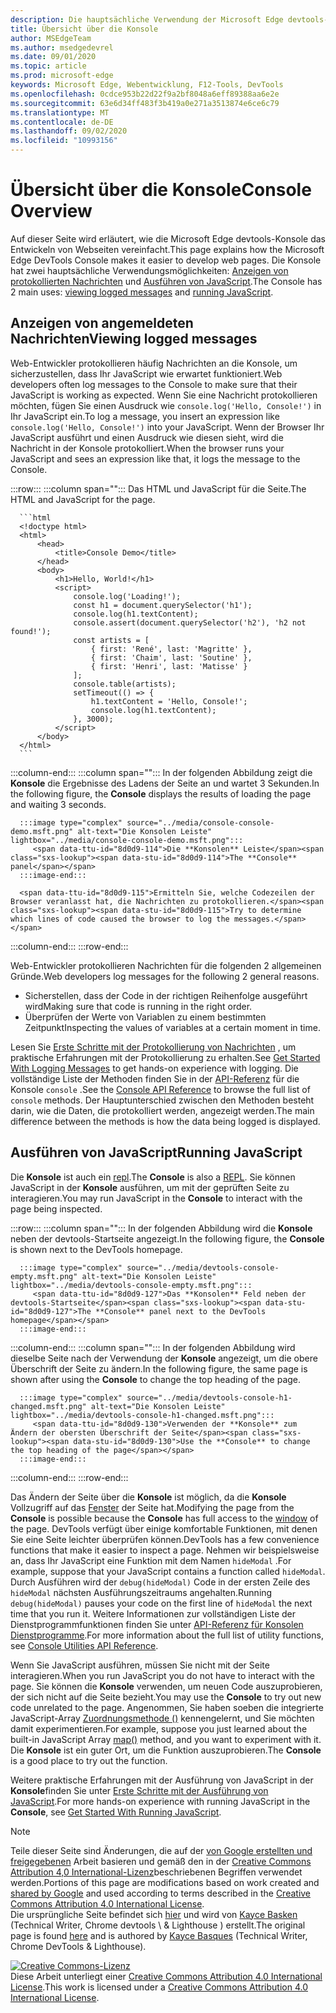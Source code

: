 ```yaml
---
description: Die hauptsächliche Verwendung der Microsoft Edge devtools-Konsole sind das Protokollieren von Nachrichten und das Ausführen von JavaScript.
title: Übersicht über die Konsole
author: MSEdgeTeam
ms.author: msedgedevrel
ms.date: 09/01/2020
ms.topic: article
ms.prod: microsoft-edge
keywords: Microsoft Edge, Webentwicklung, F12-Tools, DevTools
ms.openlocfilehash: 0cdce953b22d22f9a2bf8048a6eff89388aa6e2e
ms.sourcegitcommit: 63e6d34ff483f3b419a0e271a3513874e6ce6c79
ms.translationtype: MT
ms.contentlocale: de-DE
ms.lasthandoff: 09/02/2020
ms.locfileid: "10993156"
---
```

<!-- Copyright Kayce Basques 

   Licensed under the Apache License, Version 2.0 (the "License");
   you may not use this file except in compliance with the License.
   You may obtain a copy of the License at

       https://www.apache.org/licenses/LICENSE-2.0

   Unless required by applicable law or agreed to in writing, software
   distributed under the License is distributed on an "AS IS" BASIS,
   WITHOUT WARRANTIES OR CONDITIONS OF ANY KIND, either express or implied.
   See the License for the specific language governing permissions and
   limitations under the License.  -->





# <span data-ttu-id="8d0d9-104">Übersicht über die Konsole</span><span class="sxs-lookup"><span data-stu-id="8d0d9-104">Console Overview</span></span>   

  

<span data-ttu-id="8d0d9-105">Auf dieser Seite wird erläutert, wie die Microsoft Edge devtools-Konsole das Entwickeln von Webseiten vereinfacht.</span><span class="sxs-lookup"><span data-stu-id="8d0d9-105">This page explains how the Microsoft Edge DevTools Console makes it easier to develop web pages.</span></span>  <span data-ttu-id="8d0d9-106">Die Konsole hat zwei hauptsächliche Verwendungsmöglichkeiten: [Anzeigen von protokollierten Nachrichten](#viewing-logged-messages) und [Ausführen von JavaScript](#running-javascript).</span><span class="sxs-lookup"><span data-stu-id="8d0d9-106">The Console has 2 main uses: [viewing logged messages](#viewing-logged-messages) and [running JavaScript](#running-javascript).</span></span>  

## <span data-ttu-id="8d0d9-107">Anzeigen von angemeldeten Nachrichten</span><span class="sxs-lookup"><span data-stu-id="8d0d9-107">Viewing logged messages</span></span>   

<span data-ttu-id="8d0d9-108">Web-Entwickler protokollieren häufig Nachrichten an die Konsole, um sicherzustellen, dass Ihr JavaScript wie erwartet funktioniert.</span><span class="sxs-lookup"><span data-stu-id="8d0d9-108">Web developers often log messages to the Console to make sure that their JavaScript is working as expected.</span></span>  <span data-ttu-id="8d0d9-109">Wenn Sie eine Nachricht protokollieren möchten, fügen Sie einen Ausdruck wie `console.log('Hello, Console!')` in Ihr JavaScript ein.</span><span class="sxs-lookup"><span data-stu-id="8d0d9-109">To log a message, you insert an expression like `console.log('Hello, Console!')` into your JavaScript.</span></span>  <span data-ttu-id="8d0d9-110">Wenn der Browser Ihr JavaScript ausführt und einen Ausdruck wie diesen sieht, wird die Nachricht in der Konsole protokolliert.</span><span class="sxs-lookup"><span data-stu-id="8d0d9-110">When the browser runs your JavaScript and sees an expression like that, it logs the message to the Console.</span></span>  

:::row:::
   :::column span="":::
      <span data-ttu-id="8d0d9-111">Das HTML und JavaScript für die Seite.</span><span class="sxs-lookup"><span data-stu-id="8d0d9-111">The HTML and JavaScript for the page.</span></span>  
      
      ```html
      <!doctype html>
      <html>
          <head>
              <title>Console Demo</title>
          </head>
          <body>
              <h1>Hello, World!</h1>
              <script>
                  console.log('Loading!');
                  const h1 = document.querySelector('h1');
                  console.log(h1.textContent);
                  console.assert(document.querySelector('h2'), 'h2 not found!');
                  const artists = [
                      { first: 'René', last: 'Magritte' },
                      { first: 'Chaim', last: 'Soutine' },
                      { first: 'Henri', last: 'Matisse' }
                  ];
                  console.table(artists);
                  setTimeout(() => {
                      h1.textContent = 'Hello, Console!';
                      console.log(h1.textContent);
                  }, 3000);
              </script>
          </body>
      </html>
      ```  
   :::column-end:::
   :::column span="":::
      <span data-ttu-id="8d0d9-112">In der folgenden Abbildung zeigt die **Konsole** die Ergebnisse des Ladens der Seite an und wartet 3 Sekunden.</span><span class="sxs-lookup"><span data-stu-id="8d0d9-112">In the following figure, the **Console** displays the results of loading the page and waiting 3 seconds.</span></span>  
      
      :::image type="complex" source="../media/console-console-demo.msft.png" alt-text="Die Konsolen Leiste" lightbox="../media/console-console-demo.msft.png":::
         <span data-ttu-id="8d0d9-114">Die **Konsolen** Leiste</span><span class="sxs-lookup"><span data-stu-id="8d0d9-114">The **Console** panel</span></span>  
      :::image-end:::  
      
      <span data-ttu-id="8d0d9-115">Ermitteln Sie, welche Codezeilen der Browser veranlasst hat, die Nachrichten zu protokollieren.</span><span class="sxs-lookup"><span data-stu-id="8d0d9-115">Try to determine which lines of code caused the browser to log the messages.</span></span>  
   :::column-end:::
:::row-end:::  

<span data-ttu-id="8d0d9-116">Web-Entwickler protokollieren Nachrichten für die folgenden 2 allgemeinen Gründe.</span><span class="sxs-lookup"><span data-stu-id="8d0d9-116">Web developers log messages for the following 2 general reasons.</span></span>  

*   <span data-ttu-id="8d0d9-117">Sicherstellen, dass der Code in der richtigen Reihenfolge ausgeführt wird</span><span class="sxs-lookup"><span data-stu-id="8d0d9-117">Making sure that code is running in the right order.</span></span>  
*   <span data-ttu-id="8d0d9-118">Überprüfen der Werte von Variablen zu einem bestimmten Zeitpunkt</span><span class="sxs-lookup"><span data-stu-id="8d0d9-118">Inspecting the values of variables at a certain moment in time.</span></span>  

<span data-ttu-id="8d0d9-119">Lesen Sie [Erste Schritte mit der Protokollierung von Nachrichten][DevtoolsConsoleLoggingMessages] , um praktische Erfahrungen mit der Protokollierung zu erhalten.</span><span class="sxs-lookup"><span data-stu-id="8d0d9-119">See [Get Started With Logging Messages][DevtoolsConsoleLoggingMessages] to get hands-on experience with logging.</span></span>  <span data-ttu-id="8d0d9-120">Die vollständige Liste der Methoden finden Sie in der [API-Referenz][DevToolsConsoleAPI] für die Konsole `console` .</span><span class="sxs-lookup"><span data-stu-id="8d0d9-120">See the [Console API Reference][DevToolsConsoleAPI] to browse the full list of `console` methods.</span></span>  <span data-ttu-id="8d0d9-121">Der Hauptunterschied zwischen den Methoden besteht darin, wie die Daten, die protokolliert werden, angezeigt werden.</span><span class="sxs-lookup"><span data-stu-id="8d0d9-121">The main difference between the methods is how the data being logged is displayed.</span></span>  

## <span data-ttu-id="8d0d9-122">Ausführen von JavaScript</span><span class="sxs-lookup"><span data-stu-id="8d0d9-122">Running JavaScript</span></span>   

<span data-ttu-id="8d0d9-123">Die **Konsole** ist auch ein [repl][WikiREPLoop].</span><span class="sxs-lookup"><span data-stu-id="8d0d9-123">The **Console** is also a [REPL][WikiREPLoop].</span></span>  <span data-ttu-id="8d0d9-124">Sie können JavaScript in der **Konsole** ausführen, um mit der geprüften Seite zu interagieren.</span><span class="sxs-lookup"><span data-stu-id="8d0d9-124">You may run JavaScript in the **Console** to interact with the page being inspected.</span></span>   

:::row:::
   :::column span="":::
      <span data-ttu-id="8d0d9-125">In der folgenden Abbildung wird die **Konsole** neben der devtools-Startseite angezeigt.</span><span class="sxs-lookup"><span data-stu-id="8d0d9-125">In the following figure, the **Console** is shown next to the DevTools homepage.</span></span>  
      
      :::image type="complex" source="../media/devtools-console-empty.msft.png" alt-text="Die Konsolen Leiste" lightbox="../media/devtools-console-empty.msft.png":::
         <span data-ttu-id="8d0d9-127">Das **Konsolen** Feld neben der devtools-Startseite</span><span class="sxs-lookup"><span data-stu-id="8d0d9-127">The **Console** panel next to the DevTools homepage</span></span>  
      :::image-end:::  
   :::column-end:::
   :::column span="":::
      <span data-ttu-id="8d0d9-128">In der folgenden Abbildung wird dieselbe Seite nach der Verwendung der **Konsole** angezeigt, um die obere Überschrift der Seite zu ändern.</span><span class="sxs-lookup"><span data-stu-id="8d0d9-128">In the following figure, the same page is shown after using the **Console** to change the top heading of the page.</span></span>
      
      :::image type="complex" source="../media/devtools-console-h1-changed.msft.png" alt-text="Die Konsolen Leiste" lightbox="../media/devtools-console-h1-changed.msft.png":::
         <span data-ttu-id="8d0d9-130">Verwenden der **Konsole** zum Ändern der obersten Überschrift der Seite</span><span class="sxs-lookup"><span data-stu-id="8d0d9-130">Use the **Console** to change the top heading of the page</span></span>  
      :::image-end:::  
   :::column-end:::
:::row-end:::

<span data-ttu-id="8d0d9-131">Das Ändern der Seite über die **Konsole** ist möglich, da die **Konsole** Vollzugriff auf das [Fenster][MDNWindow] der Seite hat.</span><span class="sxs-lookup"><span data-stu-id="8d0d9-131">Modifying the page from the **Console** is possible because the **Console** has full access to the [window][MDNWindow] of the page.</span></span>  <span data-ttu-id="8d0d9-132">DevTools verfügt über einige komfortable Funktionen, mit denen Sie eine Seite leichter überprüfen können.</span><span class="sxs-lookup"><span data-stu-id="8d0d9-132">DevTools has a few convenience functions that make it easier to inspect a page.</span></span>  <span data-ttu-id="8d0d9-133">Nehmen wir beispielsweise an, dass Ihr JavaScript eine Funktion mit dem Namen `hideModal` .</span><span class="sxs-lookup"><span data-stu-id="8d0d9-133">For example, suppose that your JavaScript contains a function called `hideModal`.</span></span>  <span data-ttu-id="8d0d9-134">Durch Ausführen wird der `debug(hideModal)` Code in der ersten Zeile des `hideModal` nächsten Ausführungszeitraums angehalten.</span><span class="sxs-lookup"><span data-stu-id="8d0d9-134">Running `debug(hideModal)` pauses your code on the first line of `hideModal` the next time that you run it.</span></span>  <span data-ttu-id="8d0d9-135">Weitere Informationen zur vollständigen Liste der Dienstprogrammfunktionen finden Sie unter [API-Referenz für Konsolen Dienstprogramme][DevtoolsConsoleUtilitiesDebug].</span><span class="sxs-lookup"><span data-stu-id="8d0d9-135">For more information about the full list of utility functions, see [Console Utilities API Reference][DevtoolsConsoleUtilitiesDebug].</span></span>  

<span data-ttu-id="8d0d9-136">Wenn Sie JavaScript ausführen, müssen Sie nicht mit der Seite interagieren.</span><span class="sxs-lookup"><span data-stu-id="8d0d9-136">When you run JavaScript you do not have to interact with the page.</span></span>  <span data-ttu-id="8d0d9-137">Sie können die **Konsole** verwenden, um neuen Code auszuprobieren, der sich nicht auf die Seite bezieht.</span><span class="sxs-lookup"><span data-stu-id="8d0d9-137">You may use the **Console** to try out new code unrelated to the page.</span></span>  <span data-ttu-id="8d0d9-138">Angenommen, Sie haben soeben die integrierte JavaScript-Array [Zuordnungsmethode ()][MDNMap] kennengelernt, und Sie möchten damit experimentieren.</span><span class="sxs-lookup"><span data-stu-id="8d0d9-138">For example, suppose you just learned about the built-in JavaScript Array [map()][MDNMap] method, and you want to experiment with it.</span></span>  
<span data-ttu-id="8d0d9-139">Die **Konsole** ist ein guter Ort, um die Funktion auszuprobieren.</span><span class="sxs-lookup"><span data-stu-id="8d0d9-139">The **Console** is a good place to try out the function.</span></span>  

<span data-ttu-id="8d0d9-140">Weitere praktische Erfahrungen mit der Ausführung von JavaScript in der **Konsole**finden Sie unter [Erste Schritte mit der Ausführung von JavaScript][DevtoolsConsoleRunningJavascript].</span><span class="sxs-lookup"><span data-stu-id="8d0d9-140">For more hands-on experience with running JavaScript in the **Console**, see [Get Started With Running JavaScript][DevtoolsConsoleRunningJavascript].</span></span>  

   

  

<!-- links -->  

[DevToolsConsoleAPI]: ./api.md "Konsolen-API-Referenz | Microsoft docs"  
[DevtoolsConsoleLoggingMessages]: ./log.md "Erste Schritte mit der Protokollierung von Nachrichten in der Konsole | Microsoft docs"  
[DevtoolsConsoleRunningJavascript]: ./javascript.md "Erste Schritte mit der Ausführung von JavaScript in der Konsole | Microsoft docs"  
[DevtoolsConsoleUtilitiesDebug]: ./utilities.md#debug "Debug-Console Utilities API Reference | Microsoft docs"  

[MDNMap]: https://developer.mozilla.org/docs/Web/JavaScript/Reference/Global_Objects/Array/map "Array. Prototype. map () | MDN"  
[MDNWindow]: https://developer.mozilla.org/docs/Web/API/Window "Fenster | MDN"  

[WikiREPLoop]: https://en.wikipedia.org/wiki/Read%E2%80%93eval%E2%80%93print_loop "Lesen – eval – Print Loop – Wikipedia"  

> [!NOTE]
> <span data-ttu-id="8d0d9-148">Teile dieser Seite sind Änderungen, die auf der [von Google erstellten und freigegebenen][GoogleSitePolicies] Arbeit basieren und gemäß den in der [Creative Commons Attribution 4,0 International-Lizenz][CCA4IL]beschriebenen Begriffen verwendet werden.</span><span class="sxs-lookup"><span data-stu-id="8d0d9-148">Portions of this page are modifications based on work created and [shared by Google][GoogleSitePolicies] and used according to terms described in the [Creative Commons Attribution 4.0 International License][CCA4IL].</span></span>  
> <span data-ttu-id="8d0d9-149">Die ursprüngliche Seite befindet sich [hier](https://developers.google.com/web/tools/chrome-devtools/console/index) und wird von [Kayce Basken][KayceBasques] (Technical Writer, Chrome devtools \ & Lighthouse \) erstellt.</span><span class="sxs-lookup"><span data-stu-id="8d0d9-149">The original page is found [here](https://developers.google.com/web/tools/chrome-devtools/console/index) and is authored by [Kayce Basques][KayceBasques] \(Technical Writer, Chrome DevTools \& Lighthouse\).</span></span>  

[![Creative Commons-Lizenz][CCby4Image]][CCA4IL]  
<span data-ttu-id="8d0d9-151">Diese Arbeit unterliegt einer [Creative Commons Attribution 4.0 International License][CCA4IL].</span><span class="sxs-lookup"><span data-stu-id="8d0d9-151">This work is licensed under a [Creative Commons Attribution 4.0 International License][CCA4IL].</span></span>  

[CCA4IL]: https://creativecommons.org/licenses/by/4.0  
[CCby4Image]: https://i.creativecommons.org/l/by/4.0/88x31.png  
[GoogleSitePolicies]: https://developers.google.com/terms/site-policies  
[KayceBasques]: https://developers.google.com/web/resources/contributors/kaycebasques  
